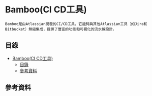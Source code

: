# Bamboo(CI CD工具)

```
Bamboo是由Atlassian開發的CI/CD工具，它能夠與其他Atlassian工具（如Jira和Bitbucket）無縫集成，提供了豐富的功能和可視化的流水線設計。
```

## 目錄

- [Bamboo(CI CD工具)](#bambooci-cd工具)
	- [目錄](#目錄)
	- [參考資料](#參考資料)

## 參考資料

[]()
